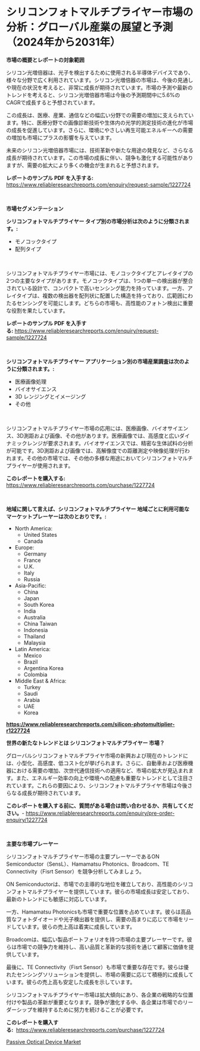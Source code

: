 <p><h1>シリコンフォトマルチプライヤー市場の分析：グローバル産業の展望と予測（2024年から2031年）</h1></p><p><strong>市場の概要とレポートの対象範囲</strong></p>
<p><p>シリコン光増倍器は、光子を検出するために使用される半導体デバイスであり、様々な分野で広く利用されています。シリコン光増倍器の市場は、今後の見通しや現在の状況を考えると、非常に成長が期待されています。市場の予測や最新のトレンドを考えると、シリコン光増倍器市場は今後の予測期間中に5.6%のCAGRで成長すると予想されています。</p><p>この成長は、医療、産業、通信などの幅広い分野での需要の増加に支えられています。特に、医療分野での画像診断技術や生体内の光学的測定技術の進化が市場の成長を促進しています。さらに、環境にやさしい再生可能エネルギーへの需要の増加も市場にプラスの影響を与えています。</p><p>未来のシリコン光増倍器市場には、技術革新や新たな用途の発見など、さらなる成長が期待されています。この市場の成長に伴い、競争も激化する可能性がありますが、需要の拡大により多くの機会が生まれると予想されます。</p></p>
<p><strong>レポートのサンプル PDF を入手する:</strong> <a href="https://www.reliableresearchreports.com/enquiry/request-sample/1227724">https://www.reliableresearchreports.com/enquiry/request-sample/1227724</a></p>
<p>&nbsp;</p>
<p><strong>市場セグメンテーション</strong></p>
<p><strong>シリコンフォトマルチプライヤー タイプ別の市場分析は次のように分類されます。:</strong></p>
<p><ul><li>モノコックタイプ</li><li>配列タイプ</li></ul></p>
<p>&nbsp;</p>
<p><p>シリコンフォトマルチプライヤー市場には、モノコックタイプとアレイタイプの2つの主要なタイプがあります。モノコックタイプは、1つの単一の検出器が整合されている設計で、コンパクトで高いセンシング能力を持っています。一方、アレイタイプは、複数の検出器を配列状に配置した構造を持っており、広範囲にわたるセンシングを可能にします。どちらの市場も、高性能のフォトン検出に重要な役割を果たしています。</p></p>
<p><strong>レポートのサンプル PDF を入手する:</strong>&nbsp;<a href="https://www.reliableresearchreports.com/enquiry/request-sample/1227724">https://www.reliableresearchreports.com/enquiry/request-sample/1227724</a></p>
<p>&nbsp;</p>
<p><strong> シリコンフォトマルチプライヤー アプリケーション別の市場産業調査は次のように分類されます。:</strong></p>
<p><ul><li>医療画像処理</li><li>バイオサイエンス</li><li>3D レンジングとイメージング</li><li>その他</li></ul></p>
<p>&nbsp;</p>
<p><p>シリコンフォトマルチプライヤー市場の応用には、医療画像、バイオサイエンス、3D測距および画像、その他があります。医療画像では、高感度と広いダイナミックレンジが要求されます。バイオサイエンスでは、精密な生体試料の分析が可能です。3D測距および画像では、高解像度での距離測定や映像処理が行われます。その他の市場では、その他の多様な用途においてシリコンフォトマルチプライヤーが使用されます。</p></p>
<p><strong>このレポートを購入する:</strong>&nbsp; <a href="https://www.reliableresearchreports.com/purchase/1227724">https://www.reliableresearchreports.com/purchase/1227724</a></p>
<p>&nbsp;</p>
<p><strong>地域に関して言えば、シリコンフォトマルチプライヤー 地域ごとに利用可能なマーケットプレーヤーは次のとおりです。:</strong></p>
<p><ul>
    <li>
        North America:
        <ul>
            <li>United States</li>
            <li>Canada</li>
        </ul>
    </li>
    <li>
        Europe:
        <ul>
            <li>Germany</li>
            <li>France</li>
            <li>U.K.</li>
            <li>Italy</li>
            <li>Russia</li>
        </ul>
    </li>
    <li>
        Asia-Pacific:
        <ul>
            <li>China</li>
            <li>Japan</li>
            <li>South Korea</li>
            <li>India</li>
            <li>Australia</li>
            <li>China Taiwan</li>
            <li>Indonesia</li>
            <li>Thailand</li>
            <li>Malaysia</li>
        </ul>
    </li>
    <li>
        Latin America:
        <ul>
            <li>Mexico</li>
            <li>Brazil</li>
            <li>Argentina Korea</li>
            <li>Colombia</li>
        </ul>
    </li>
    <li>
        Middle East & Africa:
        <ul>
            <li>Turkey</li>
            <li>Saudi</li>
            <li>Arabia</li>
            <li>UAE</li>
            <li>Korea</li>
        </ul>
    </li>
    </ul></p>
<p><strong><a href="https://www.reliableresearchreports.com/silicon-photomultiplier-r1227724">https://www.reliableresearchreports.com/silicon-photomultiplier-r1227724</a></strong>&nbsp;</p>
<p><strong>世界の新たなトレンドとは シリコンフォトマルチプライヤー 市場？</strong></p>
<p><p>グローバルシリコンフォトマルチプライヤ市場の新興および現在のトレンドには、小型化、高感度、低コスト化が挙げられます。さらに、自動車および医療機器における需要の増加、次世代通信技術への適用など、市場の拡大が見込まれます。また、エネルギー効率の向上や環境への配慮も重要なトレンドとして注目されています。これらの要因により、シリコンフォトマルチプライヤ市場は今後さらなる成長が期待されています。</p></p>
<p><strong>このレポートを購入する前に、質問がある場合は問い合わせるか、共有してください。</strong>- <a href="https://www.reliableresearchreports.com/enquiry/pre-order-enquiry/1227724">https://www.reliableresearchreports.com/enquiry/pre-order-enquiry/1227724</a></p>
<p>&nbsp;</p>
<p><strong>主要な市場プレーヤー</strong></p>
<p><p>シリコンフォトマルチプライヤー市場の主要プレーヤーであるON Semiconductor（SensL）、Hamamatsu Photonics、Broadcom、TE Connectivity（Fisrt Sensor）を競争分析してみましょう。</p><p>ON Semiconductorは、市場での主導的な地位を確立しており、高性能のシリコンフォトマルチプライヤーを提供しています。彼らの市場成長は安定しており、最新のトレンドにも敏感に対応しています。</p><p>一方、Hamamatsu Photonicsも市場で重要な位置を占めています。彼らは高品質なフォトダイオードや光子検出器を提供し、需要の高まりに応じて市場をリードしています。彼らの売上高は着実に成長しています。</p><p>Broadcomは、幅広い製品ポートフォリオを持つ市場の主要プレーヤーです。彼らは市場での競争力を維持し、高い品質と革新的な技術を通じて顧客に価値を提供しています。</p><p>最後に、TE Connectivity（Fisrt Sensor）も市場で重要な存在です。彼らは優れたセンシングソリューションを提供し、市場の需要に応じて積極的に成長しています。彼らの売上高も安定した成長を示しています。</p><p>シリコンフォトマルチプライヤー市場は拡大傾向にあり、各企業の戦略的な位置付けや製品の革新が重要となります。競争が激化する中、各企業は市場でのリーダーシップを維持するために努力を続けることが必要です。</p></p>
<p><strong>このレポートを購入する:</strong>&nbsp;&nbsp;<a href="https://www.reliableresearchreports.com/purchase/1227724">https://www.reliableresearchreports.com/purchase/1227724</a></p>
<p><p><a href="https://chivalrous-flock-a86.notion.site/Passive-Optical-Device-Market-Share-Evolution-and-Market-Growth-Trends-2024-2031-3b66473d3fc0480f8641b4cd0afa31c2">Passive Optical Device Market</a></p></p>